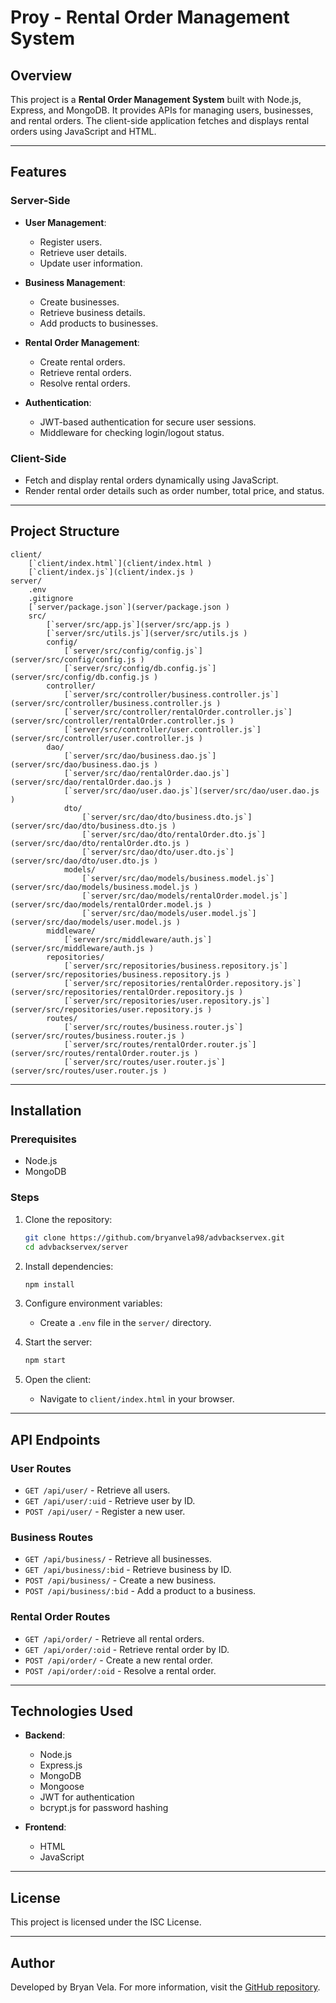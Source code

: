 # Proy - Rental Order Management System

## Overview

This project is a **Rental Order Management System** built with Node.js, Express, and MongoDB. It provides APIs for managing users, businesses, and rental orders. The client-side application fetches and displays rental orders using JavaScript and HTML.

---

## Features

### Server-Side

- **User Management**:

  - Register users.
  - Retrieve user details.
  - Update user information.

- **Business Management**:

  - Create businesses.
  - Retrieve business details.
  - Add products to businesses.

- **Rental Order Management**:

  - Create rental orders.
  - Retrieve rental orders.
  - Resolve rental orders.

- **Authentication**:
  - JWT-based authentication for secure user sessions.
  - Middleware for checking login/logout status.

### Client-Side

- Fetch and display rental orders dynamically using JavaScript.
- Render rental order details such as order number, total price, and status.

---

## Project Structure

```
client/
    [`client/index.html`](client/index.html )
    [`client/index.js`](client/index.js )
server/
    .env
    .gitignore
    [`server/package.json`](server/package.json )
    src/
        [`server/src/app.js`](server/src/app.js )
        [`server/src/utils.js`](server/src/utils.js )
        config/
            [`server/src/config/config.js`](server/src/config/config.js )
            [`server/src/config/db.config.js`](server/src/config/db.config.js )
        controller/
            [`server/src/controller/business.controller.js`](server/src/controller/business.controller.js )
            [`server/src/controller/rentalOrder.controller.js`](server/src/controller/rentalOrder.controller.js )
            [`server/src/controller/user.controller.js`](server/src/controller/user.controller.js )
        dao/
            [`server/src/dao/business.dao.js`](server/src/dao/business.dao.js )
            [`server/src/dao/rentalOrder.dao.js`](server/src/dao/rentalOrder.dao.js )
            [`server/src/dao/user.dao.js`](server/src/dao/user.dao.js )
            dto/
                [`server/src/dao/dto/business.dto.js`](server/src/dao/dto/business.dto.js )
                [`server/src/dao/dto/rentalOrder.dto.js`](server/src/dao/dto/rentalOrder.dto.js )
                [`server/src/dao/dto/user.dto.js`](server/src/dao/dto/user.dto.js )
            models/
                [`server/src/dao/models/business.model.js`](server/src/dao/models/business.model.js )
                [`server/src/dao/models/rentalOrder.model.js`](server/src/dao/models/rentalOrder.model.js )
                [`server/src/dao/models/user.model.js`](server/src/dao/models/user.model.js )
        middleware/
            [`server/src/middleware/auth.js`](server/src/middleware/auth.js )
        repositories/
            [`server/src/repositories/business.repository.js`](server/src/repositories/business.repository.js )
            [`server/src/repositories/rentalOrder.repository.js`](server/src/repositories/rentalOrder.repository.js )
            [`server/src/repositories/user.repository.js`](server/src/repositories/user.repository.js )
        routes/
            [`server/src/routes/business.router.js`](server/src/routes/business.router.js )
            [`server/src/routes/rentalOrder.router.js`](server/src/routes/rentalOrder.router.js )
            [`server/src/routes/user.router.js`](server/src/routes/user.router.js )
```

---

## Installation

### Prerequisites

- Node.js
- MongoDB

### Steps

1. Clone the repository:

   ```sh
   git clone https://github.com/bryanvela98/advbackservex.git
   cd advbackservex/server
   ```

2. Install dependencies:

   ```sh
   npm install
   ```

3. Configure environment variables:

   - Create a `.env` file in the `server/` directory.

4. Start the server:

   ```sh
   npm start
   ```

5. Open the client:
   - Navigate to `client/index.html` in your browser.

---

## API Endpoints

### User Routes

- `GET /api/user/` - Retrieve all users.
- `GET /api/user/:uid` - Retrieve user by ID.
- `POST /api/user/` - Register a new user.

### Business Routes

- `GET /api/business/` - Retrieve all businesses.
- `GET /api/business/:bid` - Retrieve business by ID.
- `POST /api/business/` - Create a new business.
- `POST /api/business/:bid` - Add a product to a business.

### Rental Order Routes

- `GET /api/order/` - Retrieve all rental orders.
- `GET /api/order/:oid` - Retrieve rental order by ID.
- `POST /api/order/` - Create a new rental order.
- `POST /api/order/:oid` - Resolve a rental order.

---

## Technologies Used

- **Backend**:

  - Node.js
  - Express.js
  - MongoDB
  - Mongoose
  - JWT for authentication
  - bcrypt.js for password hashing

- **Frontend**:
  - HTML
  - JavaScript

---

## License

This project is licensed under the ISC License.

---

## Author

Developed by Bryan Vela. For more information, visit the [GitHub repository](https://github.com/bryanvela98/advbackservex).
